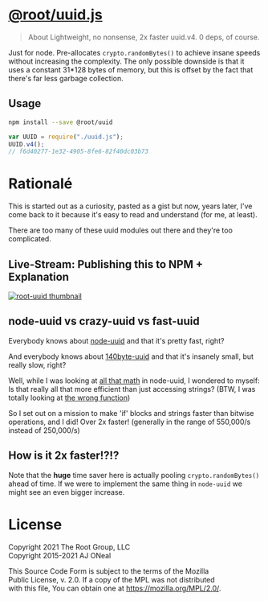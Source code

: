 # [@root/uuid.js](https://github.com/therootcompany/uuid.js)

> About Lightweight, no nonsense, 2x faster uuid.v4. 0 deps, of course.

Just for node. Pre-allocates `crypto.randomBytes()` to achieve insane speeds
without increasing the complexity. The only possible downside is that it uses a
constant 31\*128 bytes of memory, but this is offset by the fact that there's
far less garbage collection.

## Usage

```bash
npm install --save @root/uuid
```

```js
var UUID = require("./uuid.js");
UUID.v4();
// f6d40277-1e32-4905-8fe6-82f40dc03b73
```

# Rationalé

This is started out as a curiosity, pasted as a gist but now, years later, I've
come back to it because it's easy to read and understand (for me, at least).

There are too many of these uuid modules out there and they're too complicated.

## Live-Stream: Publishing this to NPM + Explanation

[![root-uuid thumbnail](https://user-images.githubusercontent.com/122831/122829386-2dcfe180-d2a4-11eb-89f0-b269f009c7ce.jpg)](https://youtu.be/9px-CA0vjP8)

## node-uuid vs crazy-uuid vs fast-uuid

Everybody knows about [node-uuid](https://github.com/broofa/node-uuid) and that
it's pretty fast, right?

And everybody knows about [140byte-uuid](https://gist.github.com/jed/982883) and
that it's insanely small, but really slow, right?

Well, while I was looking at
[all that math](https://github.com/broofa/node-uuid/blob/master/uuid.js#L85) in
node-uuid, I wondered to myself: Is that really all that more efficient than
just accessing strings? (BTW, I was totally looking at
[the wrong function](https://github.com/broofa/node-uuid/blob/master/uuid.js#L196))

So I set out on a mission to make 'if' blocks and strings faster than bitwise
operations, and I did! Over 2x faster! (generally in the range of 550,000/s
instead of 250,000/s)

## How is it 2x faster!?!?

Note that the **huge** time saver here is actually pooling
`crypto.randomBytes()` ahead of time. If we were to implement the same thing in
`node-uuid` we might see an even bigger increase.

# License

Copyright 2021 The Root Group, LLC \
Copyright 2015-2021 AJ ONeal

This Source Code Form is subject to the terms of the Mozilla \
Public License, v. 2.0. If a copy of the MPL was not distributed \
with this file, You can obtain one at https://mozilla.org/MPL/2.0/.
